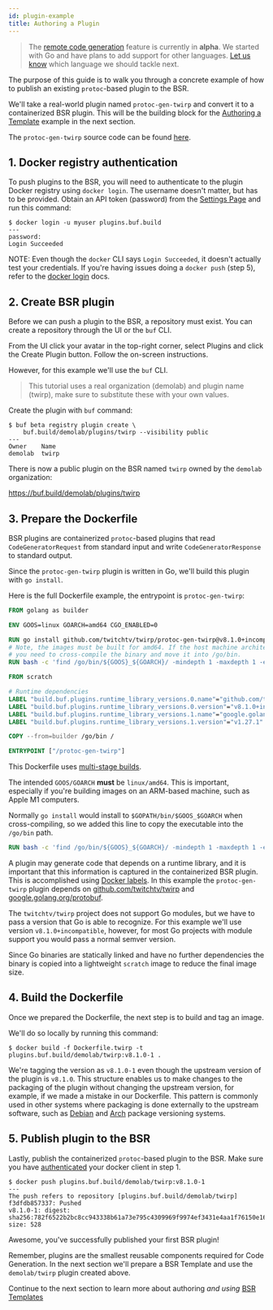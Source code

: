 ```yaml
---
id: plugin-example
title: Authoring a Plugin
---
```


> The [remote code generation](/bsr/remote-generation/overview) feature is currently in **alpha**. We started with Go and have plans to add support for other languages. [Let us know](/contact.md) which language we should tackle next.

The purpose of this guide is to walk you through a concrete example of how to publish an existing `protoc`-based plugin to the BSR.

We'll take a real-world plugin named `protoc-gen-twirp` and convert it to a containerized BSR plugin. This will be the building block for the [Authoring a Template](template-example.md) example in the next section.

The `protoc-gen-twirp` source code can be found [here](https://github.com/twitchtv/twirp/tree/main/protoc-gen-twirp).

## 1. Docker registry authentication

To push plugins to the BSR, you will need to authenticate to the plugin Docker registry using `docker login`. The username doesn't matter, but has to be provided. Obtain an API token (password) from the [Settings Page](https://buf.build/settings/user) and run this command:

```terminal
$ docker login -u myuser plugins.buf.build
---
password:
Login Succeeded
```

NOTE: Even though the `docker` CLI says `Login Succeeded`, it doesn't actually test your credentials. If you're having issues doing a `docker push` (step 5), refer to the [docker login](https://docs.docker.com/engine/reference/commandline/login/) docs.

## 2. Create BSR plugin

Before we can push a plugin to the BSR, a repository must exist. You can create a repository through the UI or the `buf` CLI.

From the UI click your avatar in the top-right corner, select Plugins and click
the Create Plugin button. Follow the on-screen instructions.

However, for this example we'll use the `buf` CLI.

> This tutorial uses a real organization (demolab) and plugin name (twirp), make sure to substitute these with your own values.

Create the plugin with `buf` command:

```terminal
$ buf beta registry plugin create \
    buf.build/demolab/plugins/twirp --visibility public 
---
Owner    Name
demolab  twirp
```

There is now a public plugin on the BSR named `twirp` owned by the `demolab` organization:

https://buf.build/demolab/plugins/twirp

## 3. Prepare the Dockerfile

BSR plugins are containerized `protoc`-based plugins that read `CodeGeneratorRequest` from standard input and write `CodeGeneratorResponse` to standard output.

Since the `protoc-gen-twirp` plugin is written in Go, we'll build this plugin with `go install`.

Here is the full Dockerfile example, the entrypoint is `protoc-gen-twirp`:

```Dockerfile title="Dockerfile.twirp"
FROM golang as builder

ENV GOOS=linux GOARCH=amd64 CGO_ENABLED=0

RUN go install github.com/twitchtv/twirp/protoc-gen-twirp@v8.1.0+incompatible
# Note, the images must be built for amd64. If the host machine architecture is not amd64
# you need to cross-compile the binary and move it into /go/bin.
RUN bash -c 'find /go/bin/${GOOS}_${GOARCH}/ -mindepth 1 -maxdepth 1 -exec mv {} /go/bin \;'

FROM scratch

# Runtime dependencies
LABEL "build.buf.plugins.runtime_library_versions.0.name"="github.com/twitchtv/twirp"
LABEL "build.buf.plugins.runtime_library_versions.0.version"="v8.1.0+incompatible"
LABEL "build.buf.plugins.runtime_library_versions.1.name"="google.golang.org/protobuf"
LABEL "build.buf.plugins.runtime_library_versions.1.version"="v1.27.1"

COPY --from=builder /go/bin /

ENTRYPOINT ["/protoc-gen-twirp"]
```

This Dockerfile uses [multi-stage builds](https://docs.docker.com/develop/develop-images/multistage-build/).

The intended `GOOS/GOARCH` **must** be `linux/amd64`. This is important, especially if you're building images on an ARM-based machine, such as Apple M1 computers.

Normally `go install` would install to `$GOPATH/bin/$GOOS_$GOARCH` when cross-compiling, so we added this line to copy the executable into the `/go/bin` path.

```Dockerfile
RUN bash -c 'find /go/bin/${GOOS}_${GOARCH}/ -mindepth 1 -maxdepth 1 -exec mv {} /go/bin \;'
```

A plugin may generate code that depends on a runtime library, and it is important that this information is captured in the containerized BSR plugin. This is accomplished using [Docker labels](https://docs.docker.com/config/labels-custom-metadata/). In this example the `protoc-gen-twirp` plugin depends on [github.com/twitchtv/twirp](https://github.com/twitchtv/twirp) and [google.golang.org/protobuf](https://google.golang.org/protobuf).

The `twitchtv/twirp` project does not support Go modules, but we have to pass a version that Go is able to recognize. For this example we'll use version `v8.1.0+incompatible`, however, for most Go projects with module support you would pass a normal semver version.

Since Go binaries are statically linked and have no further dependencies the binary is copied into a lightweight `scratch` image to reduce the final image size.

## 4. Build the Dockerfile

Once we prepared the Dockerfile, the next step is to build and tag an image.

We'll do so locally by running this command:

```terminal
$ docker build -f Dockerfile.twirp -t plugins.buf.build/demolab/twirp:v8.1.0-1 .
```

We're tagging the version as `v8.1.0-1` even though the upstream version of the plugin is `v8.1.0`. This structure enables us to make changes to the packaging of the plugin without changing the upstream version, for example, if we made a mistake in our Dockerfile. This pattern is commonly used in other systems where packaging is done externally to the upstream software, such as [Debian](https://www.debian.org/doc/debian-policy/ch-controlfields.html#version) and [Arch](https://wiki.archlinux.org/title/Arch_package_guidelines#Package_versioning)
package versioning systems.

## 5. Publish plugin to the BSR

Lastly, publish the containerized `protoc`-based plugin to the BSR. Make sure you have [authenticated](#1-docker-registry-authentication) your docker client in step 1.

```terminal
$ docker push plugins.buf.build/demolab/twirp:v8.1.0-1
---
The push refers to repository [plugins.buf.build/demolab/twirp]
f3dfdb857337: Pushed 
v8.1.0-1: digest: sha256:782f6522b2bc8cc943338b61a73e795c4309969f9974ef3431e4aa1f76150e16 size: 528
```

Awesome, you've successfully published your first BSR plugin! 

Remember, plugins are the smallest reusable components required for Code Generation. In the next section we'll prepare a BSR Template and use the `demolab/twirp` plugin created above.

Continue to the next section to learn more about authoring *and using* [BSR Templates](template-example.md)
